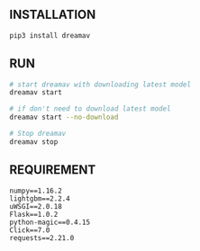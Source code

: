 ## INSTALLATION

```bash
pip3 install dreamav
```

## RUN
```bash
# start dreamav with downloading latest model
dreamav start

# if don't need to download latest model
dreamav start --no-download

# Stop dreamav
dreamav stop
```

## REQUIREMENT
```
numpy==1.16.2
lightgbm==2.2.4
uWSGI==2.0.18
Flask==1.0.2
python-magic==0.4.15
Click==7.0
requests==2.21.0
```
